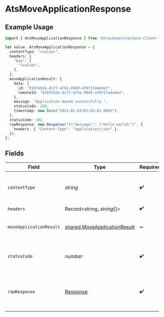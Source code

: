 # AtsMoveApplicationResponse

## Example Usage

```typescript
import { AtsMoveApplicationResponse } from "@stackone/stackone-client-ts/sdk/models/operations";

let value: AtsMoveApplicationResponse = {
  contentType: "<value>",
  headers: {
    "key": [
      "<value>",
    ],
  },
  moveApplicationResult: {
    data: {
      id: "8187e5da-dc77-475e-9949-af0f1fa4e4e3",
      remoteId: "8187e5da-dc77-475e-9949-af0f1fa4e4e3",
    },
    message: "Application moved successfully.",
    statusCode: 200,
    timestamp: new Date("2021-01-01T01:01:01.000Z"),
  },
  statusCode: 102,
  rawResponse: new Response("{\"message\": \"hello world\"}", {
    headers: { "Content-Type": "application/json" },
  }),
};
```

## Fields

| Field                                                                               | Type                                                                                | Required                                                                            | Description                                                                         |
| ----------------------------------------------------------------------------------- | ----------------------------------------------------------------------------------- | ----------------------------------------------------------------------------------- | ----------------------------------------------------------------------------------- |
| `contentType`                                                                       | *string*                                                                            | :heavy_check_mark:                                                                  | HTTP response content type for this operation                                       |
| `headers`                                                                           | Record<string, *string*[]>                                                          | :heavy_check_mark:                                                                  | N/A                                                                                 |
| `moveApplicationResult`                                                             | [shared.MoveApplicationResult](../../../sdk/models/shared/moveapplicationresult.md) | :heavy_minus_sign:                                                                  | The application was moved successfully.                                             |
| `statusCode`                                                                        | *number*                                                                            | :heavy_check_mark:                                                                  | HTTP response status code for this operation                                        |
| `rawResponse`                                                                       | [Response](https://developer.mozilla.org/en-US/docs/Web/API/Response)               | :heavy_check_mark:                                                                  | Raw HTTP response; suitable for custom response parsing                             |